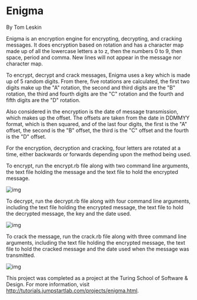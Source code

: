 # Enigma

By Tom Leskin

Enigma is an encryption engine for encrypting, decrypting, and cracking messages. It does encryption based on rotation and has a character map made up of all the lowercase letters a to z, then the numbers 0 to 9, then space, period and comma. New lines will not appear in the message nor character map.

To encrypt, decrypt and crack messages, Enigma uses a key which is made up of 5 random digits. From there, five rotations are calculated, the first two digits make up the "A" rotation, the second and third digits are the "B" rotation, the third and fourth digits are the "C" rotation and the fourth and fifth digits are the "D" rotation.

Also considered in the encryption is the date of message transmission, which makes up the offset. The offsets are taken from the date in DDMMYY format, which is then squared, and of the last four digits, the first is the "A" offset, the second is the "B" offset, the third is the "C" offset and the fourth is the "D" offset.

For the encryption, decryption and cracking, four letters are rotated at a time, either backwards or forwards depending upon the method being used.

To encrypt, run the encrypt.rb file along with two command line arguments, the text file holding the message and the text file to hold the encrypted message.


![img](http://i.imgur.com/e2perOK.png "Encrypt")

To decrypt, run the decrypt.rb file along with four command line arguments, including the text file holding the encrypted message, the text file to hold the decrypted message, the key and the date used.

![img](http://i.imgur.com/Mpt68TI.png "Decrypt")

To crack the message, run the crack.rb file along with three command line arguments, including the text file holding the encrypted message, the text file to hold the cracked message and the date used when the message was transmitted.

![img](http://i.imgur.com/2FMBK01.png "Crack")

This project was completed as a project at the Turing School of Software & Design. For more information, visit http://tutorials.jumpstartlab.com/projects/enigma.html.
